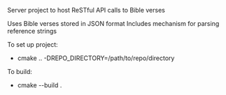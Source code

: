 Server project to host ReSTful API calls to Bible verses

Uses Bible verses stored in JSON format
Includes mechanism for parsing reference strings

To set up project:
 - cmake .. -DREPO_DIRECTORY=/path/to/repo/directory

To build:
 - cmake --build .